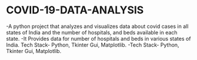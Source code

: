 # COVID-19-DATA-ANALYSIS

-A python project that analyzes and visualizes data about covid cases in all states of India and the number of hospitals, and beds available in each state. 
-It Provides data for number of hospitals and beds in various states of India. Tech Stack- Python, Tkinter Gui, Matplotlib.
-Tech Stack- Python, Tkinter Gui, Matplotlib.
